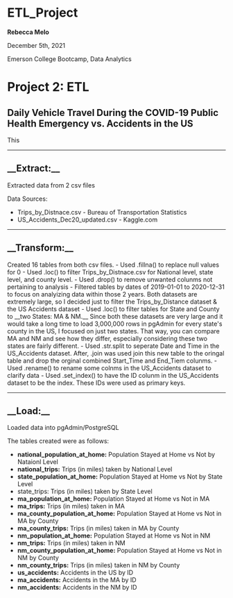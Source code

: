 # ETL_Project
__Rebecca Melo__

December 5th, 2021

Emerson College Bootcamp, Data Analytics

<h1> Project 2: ETL </h1>
<h2> Daily Vehicle Travel During the COVID-19 Public Health Emergency vs. Accidents in the US </h2>

This 

_____________________________________________________________________________________________

<h2>__Extract:__</h2> 
Extracted data from 2 csv files

Data Sources:
- Trips_by_Distnace.csv - Bureau of Transportation Statistics
- US_Accidents_Dec20_updated.csv - Kaggle.com

_____________________________________________________________________________________________

<h2>__Transform:__</h2>
Created 16 tables from both csv files. 
- Used .fillna() to replace null values for 0
- Used .loc() to filter Trips_by_Distnace.csv for National level, state  level, and county  level.
- Used .drop() to remove unwanted colunms not pertaining to analysis
- Filtered tables by dates of 2019-01-01 to 2020-12-31 to focus on analyizing data within those 2 years. Both datasets are extremely large, so I decided just to filter the Trips_by_Distance dataset & the US Accidents dataset 
-  Used .loc() to filter tables for State and County to __two States: MA & NM.__ Since both these datasets are very large and it would take a long time to load 3,000,000 rows in pgAdmin for every state's county in the US, I focused on  just two states. That way, you can compare  MA and NM and see how they differ, especially considering these two states are fairly different.
- Used .str.split to seperate Date and Time in the US_Accidents dataset. After, .join was used join this new table to the oringal table and drop the orginal combined Start_Time and End_Tiem colunms.
- Used .rename() to rename some colnms in the US_Accidents dataset to clarify data
- Used .set_index() to have the ID colunm in the US_Accidents dataset to be the index. These IDs were used as primary keys.

_____________________________________________________________________________________________

<h2>__Load:__</h2>
Loaded data into pgAdmin/PostgreSQL

The tables created  were as follows:
- __national_population_at_home:__ Population Stayed at Home vs Not by Nataionl Level
- __national_trips:__ Trips (in miles) taken by National Level
- __state_population_at_home:__ Population Stayed at Home vs Not by State Level
- state_trips: Trips (in miles) taken by State Level
- __ma_population_at_home:__ Population Stayed at Home vs Not in MA
- __ma_trips:__ Trips (in miles) taken in MA
- __ma_county_population_at_home:__ Population Stayed at Home vs Not in MA by County
- __ma_county_trips:__ Trips (in miles) taken in  MA by County
- __nm_population_at_home:__ Population Stayed at Home vs Not in NM
- __nm_trips:__ Trips (in miles) taken in NM
- __nm_county_population_at_home:__ Population Stayed at Home vs Not in NM by County
- __nm_county_trips:__ Trips (in miles) taken in NM by County
- __us_accidents:__ Accidents in the US by ID
- __ma_accidents:__ Accidents in the MA by ID
- __nm_accidents:__ Accidents in the NM by ID


